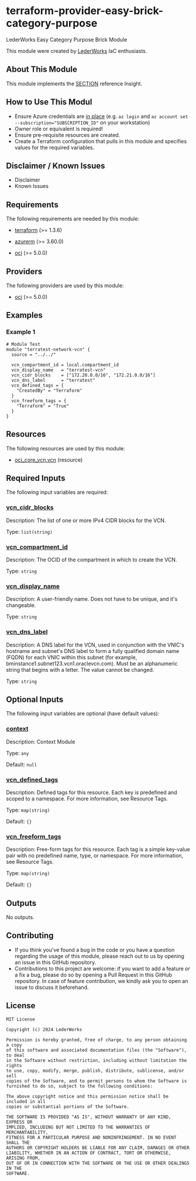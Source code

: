 <!-- BEGIN_TF_DOCS -->
<!-- markdownlint-disable-file MD033 MD012 -->
# terraform-provider-easy-brick-category-purpose
LederWorks Easy Category Purpose Brick Module

This module were created by [LederWorks](https://lederworks.com) IaC enthusiasts.

## About This Module
This module implements the [SECTION](https://lederworks.com/docs/microsoft-azure/bricks/compute/#section) reference Insight.

## How to Use This Modul
- Ensure Azure credentials are [in place](https://registry.terraform.io/providers/hashicorp/azurerm/latest/docs#authenticating-to-azure) (e.g. `az login` and `az account set --subscription="SUBSCRIPTION_ID"` on your workstation)
- Owner role or equivalent is required!
- Ensure pre-requisite resources are created.
- Create a Terraform configuration that pulls in this module and specifies values for the required variables.

## Disclaimer / Known Issues
- Disclaimer
- Known Issues

## Requirements

The following requirements are needed by this module:

- <a name="requirement_terraform"></a> [terraform](#requirement\_terraform) (>= 1.3.6)

- <a name="requirement_azurerm"></a> [azurerm](#requirement\_azurerm) (>= 3.60.0)

- <a name="requirement_oci"></a> [oci](#requirement\_oci) (>= 5.0.0)

## Providers

The following providers are used by this module:

- <a name="provider_oci"></a> [oci](#provider\_oci) (>= 5.0.0)

## Examples

### Example 1
```hcl
# Module Test
module "terratest-network-vcn" {
  source = "../../"

  vcn_compartment_id = local.compartment_id
  vcn_display_name   = "terratest-vcn"
  vcn_cidr_blocks    = ["172.20.0.0/16", "172.21.0.0/16"]
  vcn_dns_label      = "terratest"
  vcn_defined_tags = {
    "CreatedBy" = "Terraform"
  }
  vcn_freeform_tags = {
    "Terraform" = "True"
  }
}
```

## Resources

The following resources are used by this module:

- [oci_core_vcn.vcn](https://registry.terraform.io/providers/oracle/oci/latest/docs/resources/core_vcn) (resource)

## Required Inputs

The following input variables are required:

### <a name="input_vcn_cidr_blocks"></a> [vcn\_cidr\_blocks](#input\_vcn\_cidr\_blocks)

Description: The list of one or more IPv4 CIDR blocks for the VCN.

Type: `list(string)`

### <a name="input_vcn_compartment_id"></a> [vcn\_compartment\_id](#input\_vcn\_compartment\_id)

Description: The OCID of the compartment in which to create the VCN.

Type: `string`

### <a name="input_vcn_display_name"></a> [vcn\_display\_name](#input\_vcn\_display\_name)

Description: A user-friendly name. Does not have to be unique, and it's changeable.

Type: `string`

### <a name="input_vcn_dns_label"></a> [vcn\_dns\_label](#input\_vcn\_dns\_label)

Description: A DNS label for the VCN, used in conjunction with the VNIC's hostname and subnet's DNS label to form a fully qualified domain name (FQDN) for each VNIC within this subnet (for example, bminstance1.subnet123.vcn1.oraclevcn.com). Must be an alphanumeric string that begins with a letter. The value cannot be changed.

Type: `string`

## Optional Inputs

The following input variables are optional (have default values):

### <a name="input_context"></a> [context](#input\_context)

Description: Context Module

Type: `any`

Default: `null`

### <a name="input_vcn_defined_tags"></a> [vcn\_defined\_tags](#input\_vcn\_defined\_tags)

Description: Defined tags for this resource. Each key is predefined and scoped to a namespace. For more information, see Resource Tags.

Type: `map(string)`

Default: `{}`

### <a name="input_vcn_freeform_tags"></a> [vcn\_freeform\_tags](#input\_vcn\_freeform\_tags)

Description: Free-form tags for this resource. Each tag is a simple key-value pair with no predefined name, type, or namespace. For more information, see Resource Tags.

Type: `map(string)`

Default: `{}`

## Outputs

No outputs.

<!-- markdownlint-disable-file MD033 MD012 -->
## Contributing

* If you think you've found a bug in the code or you have a question regarding
  the usage of this module, please reach out to us by opening an issue in
  this GitHub repository.
* Contributions to this project are welcome: if you want to add a feature or a
  fix a bug, please do so by opening a Pull Request in this GitHub repository.
  In case of feature contribution, we kindly ask you to open an issue to
  discuss it beforehand.

## License

```text
MIT License

Copyright (c) 2024 LederWorks

Permission is hereby granted, free of charge, to any person obtaining a copy
of this software and associated documentation files (the "Software"), to deal
in the Software without restriction, including without limitation the rights
to use, copy, modify, merge, publish, distribute, sublicense, and/or sell
copies of the Software, and to permit persons to whom the Software is
furnished to do so, subject to the following conditions:

The above copyright notice and this permission notice shall be included in all
copies or substantial portions of the Software.

THE SOFTWARE IS PROVIDED "AS IS", WITHOUT WARRANTY OF ANY KIND, EXPRESS OR
IMPLIED, INCLUDING BUT NOT LIMITED TO THE WARRANTIES OF MERCHANTABILITY,
FITNESS FOR A PARTICULAR PURPOSE AND NONINFRINGEMENT. IN NO EVENT SHALL THE
AUTHORS OR COPYRIGHT HOLDERS BE LIABLE FOR ANY CLAIM, DAMAGES OR OTHER
LIABILITY, WHETHER IN AN ACTION OF CONTRACT, TORT OR OTHERWISE, ARISING FROM,
OUT OF OR IN CONNECTION WITH THE SOFTWARE OR THE USE OR OTHER DEALINGS IN THE
SOFTWARE.
```
<!-- END_TF_DOCS -->